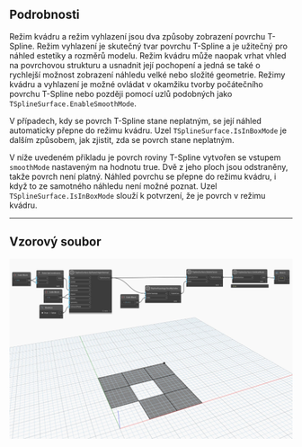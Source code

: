 ## Podrobnosti
Režim kvádru a režim vyhlazení jsou dva způsoby zobrazení povrchu T-Spline. Režim vyhlazení je skutečný tvar povrchu T-Spline a je užitečný pro náhled estetiky a rozměrů modelu. Režim kvádru může naopak vrhat vhled na povrchovou strukturu a usnadnit její pochopení a jedná se také o rychlejší možnost zobrazení náhledu velké nebo složité geometrie. Režimy kvádru a vyhlazení je možné ovládat v okamžiku tvorby počátečního povrchu T-Spline nebo později pomocí uzlů podobných jako `TSplineSurface.EnableSmoothMode`.

V případech, kdy se povrch T-Spline stane neplatným, se její náhled automaticky přepne do režimu kvádru. Uzel `TSplineSurface.IsInBoxMode` je dalším způsobem, jak zjistit, zda se povrch stane neplatným.

V níže uvedeném příkladu je povrch roviny T-Spline vytvořen se vstupem `smoothMode` nastaveným na hodnotu true. Dvě z jeho ploch jsou odstraněny, takže povrch není platný. Náhled povrchu se přepne do režimu kvádru, i když to ze samotného náhledu není možné poznat. Uzel `TSplineSurface.IsInBoxMode` slouží k potvrzení, že je povrch v režimu kvádru.
___
## Vzorový soubor

![TSplineSurface.IsInBoxMode](./Autodesk.DesignScript.Geometry.TSpline.TSplineSurface.IsInBoxMode_img.jpg)
